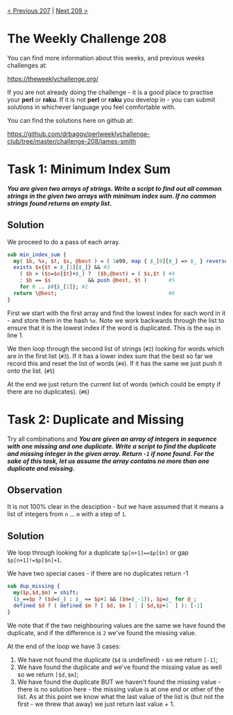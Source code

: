[< Previous 207](https://github.com/drbaggy/perlweeklychallenge-club/tree/master/challenge-207/james-smith) |
[Next 209 >](https://github.com/drbaggy/perlweeklychallenge-club/tree/master/challenge-209/james-smith)

# The Weekly Challenge 208

You can find more information about this weeks, and previous weeks challenges at:

  https://theweeklychallenge.org/

If you are not already doing the challenge - it is a good place to practise your
**perl** or **raku**. If it is not **perl** or **raku** you develop in - you can
submit solutions in whichever language you feel comfortable with.

You can find the solutions here on github at:

https://github.com/drbaggy/perlweeklychallenge-club/tree/master/challenge-208/james-smith

# Task 1: Minimum Index Sum

***You are given two arrays of strings. Write a script to find out all common strings in the given two arrays with minimum index sum. If no common strings found returns an empty list.***

## Solution

We proceed to do a pass of each array. 
```perl
sub min_index_sum {
  my( $b, %x, $t, $s, @best ) = ( 1e99, map { $_[0][$_] => $_ } reverse ( 0 .. $#{$_[0]} ) ); #1
  exists $x{$t = $_[1][$_]} && #3
    ( $b > ($s=$x{$t}+$_) ?  ($b,@best) = ( $s,$t ) #4
    : $b == $s            && push @best, $t )       #5
    for 0 .. $#{$_[1]}; #2
  return \@best;                                    #6
}
```

First we start with the first array and find the lowest index for each word in it - and store them in the hash `%x`. Note we work backwards through the list to ensure that it is the lowest index if the word is duplicated. This is the `map` in line 1.

We then loop through the second list of strings (`#2`) looking for words which are in the first list (`#3`). If it has a lower index sum that the best so far we record this and reset the list of words (`#4`). If it has the same we just push it onto the list. (`#5`)

At the end we just return the current list of words (which could be empty if there are no duplicates). (`#6`)

# Task 2: Duplicate and Missing

Try all combinations and 
***You are given an array of integers in sequence with one missing and one duplicate. Write a script to find the duplicate and missing integer in the given array. Return `-1` if none found. For the sake of this task, let us assume the array contains no more than one duplicate and missing.***

## Observation

It is not 100% clear in the desciption - but we have assumed that it means a list of integers from `n` ... `m` with a step of `1`.

## Solution

We loop through looking for a duplicate `$p[n+1]==$p[$n]` or gap `$p[n+1]!=$p[$n]+1`.

We have two special cases - if there are no duplicates return -1 

```perl
sub dup_missing {
  my($p,$d,$m) = shift;
  ($_==$p ? ($d=$_) : $_ == $p+2 && ($m=$_-1)), $p=$_ for @_;
  defined $d ? ( defined $m ? [ $d, $m ] : [ $d,$p+1  ] ): [-1]
}

```
We note that if the two neighbouring values are the same we have found the duplicate, and if the difference is `2` we've found the missing value.

At the end of the loop we have 3 cases:

 1) We have not found the duplicate (`$d` is undefined) - so we return `[-1]`;
 2) We have found the duplicate and we've found the missing value as well so we return `[$d,$m]`;
 3) We have found the duplicate BUT we haven't found the missing value - there is no solution here - the missing value is at one end or other of the list. As at this point we know what the last value of the list is (but not the first - we threw that away) we just return last value + 1.

